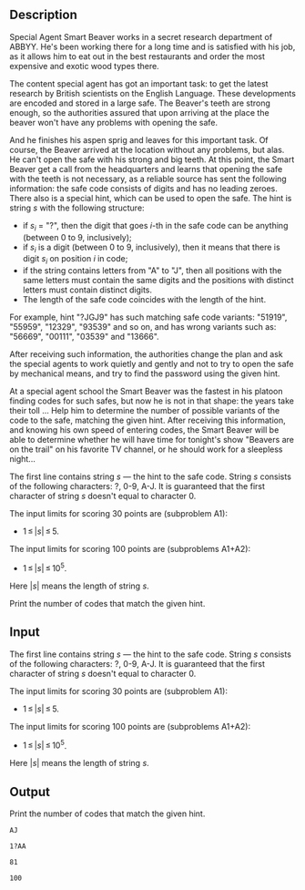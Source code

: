## Description

<div><p>Special Agent Smart Beaver works in a secret research department of ABBYY. He's been working there for a long time and is satisfied with his job, as it allows him to eat out in the best restaurants and order the most expensive and exotic wood types there. </p><p>The content special agent has got an important task: to get the latest research by British scientists on the English Language. These developments are encoded and stored in a large safe. The Beaver's teeth are strong enough, so the authorities assured that upon arriving at the place the beaver won't have any problems with opening the safe.</p><p>And he finishes his aspen sprig and leaves for this important task. Of course, the Beaver arrived at the location without any problems, but alas. He can't open the safe with his strong and big teeth. At this point, the Smart Beaver get a call from the headquarters and learns that opening the safe with the teeth is not necessary, as a reliable source has sent the following information: the safe code consists of digits and has no leading zeroes. There also is a special hint, which can be used to open the safe. The hint is string <span class="tex-span"><i>s</i></span> with the following structure:</p><ul> <li> if <span class="tex-span"><i>s</i><sub class="lower-index"><i>i</i></sub></span> = "<span class="tex-font-style-tt">?</span>", then the digit that goes <span class="tex-span"><i>i</i></span>-th in the safe code can be anything (between <span class="tex-span">0</span> to <span class="tex-span">9</span>, inclusively); </li><li> if <span class="tex-span"><i>s</i><sub class="lower-index"><i>i</i></sub></span> is a digit (between <span class="tex-span">0</span> to <span class="tex-span">9</span>, inclusively), then it means that there is digit <span class="tex-span"><i>s</i><sub class="lower-index"><i>i</i></sub></span> on position <span class="tex-span"><i>i</i></span> in code; </li><li> if the string contains letters from "<span class="tex-font-style-tt">A</span>" to "<span class="tex-font-style-tt">J</span>", then all positions with the same letters must contain the same digits and the positions with distinct letters must contain distinct digits. </li><li> The length of the safe code coincides with the length of the hint. </li></ul><p>For example, hint "<span class="tex-font-style-tt">?JGJ9</span>" has such matching safe code variants: "<span class="tex-font-style-tt">51919</span>", "<span class="tex-font-style-tt">55959</span>", "<span class="tex-font-style-tt">12329</span>", "<span class="tex-font-style-tt">93539</span>" and so on, and has wrong variants such as: "<span class="tex-font-style-tt">56669</span>", "<span class="tex-font-style-tt">00111</span>", "<span class="tex-font-style-tt">03539</span>" and "<span class="tex-font-style-tt">13666</span>".</p><p>After receiving such information, the authorities change the plan and ask the special agents to work quietly and gently and not to try to open the safe by mechanical means, and try to find the password using the given hint.</p><p>At a special agent school the Smart Beaver was the fastest in his platoon finding codes for such safes, but now he is not in that shape: the years take their toll ... Help him to determine the number of possible variants of the code to the safe, matching the given hint. After receiving this information, and knowing his own speed of entering codes, the Smart Beaver will be able to determine whether he will have time for tonight's show "Beavers are on the trail" on his favorite TV channel, or he should work for a sleepless night...</p></div><div class="input-specification"><p>The first line contains string <span class="tex-span"><i>s</i></span> — the hint to the safe code. String <span class="tex-span"><i>s</i></span> consists of the following characters: <span class="tex-font-style-tt">?, 0-9, A-J</span>. It is guaranteed that the first character of string <span class="tex-span"><i>s</i></span> doesn't equal to character <span class="tex-span">0</span>.</p><p>The input limits for scoring 30 points are (subproblem A1): </p><ul> <li> <span class="tex-span">1 ≤ |<i>s</i>| ≤ 5</span>. </li></ul><p>The input limits for scoring 100 points are (subproblems A1+A2): </p><ul> <li> <span class="tex-span">1 ≤ |<i>s</i>| ≤ 10<sup class="upper-index">5</sup></span>. </li></ul><p>Here <span class="tex-span">|<i>s</i>|</span> means the length of string <span class="tex-span"><i>s</i></span>.</p></div><div class="output-specification"><p>Print the number of codes that match the given hint.</p></div>

## Input

<p>The first line contains string <span class="tex-span"><i>s</i></span> — the hint to the safe code. String <span class="tex-span"><i>s</i></span> consists of the following characters: <span class="tex-font-style-tt">?, 0-9, A-J</span>. It is guaranteed that the first character of string <span class="tex-span"><i>s</i></span> doesn't equal to character <span class="tex-span">0</span>.</p><p>The input limits for scoring 30 points are (subproblem A1): </p><ul> <li> <span class="tex-span">1 ≤ |<i>s</i>| ≤ 5</span>. </li></ul><p>The input limits for scoring 100 points are (subproblems A1+A2): </p><ul> <li> <span class="tex-span">1 ≤ |<i>s</i>| ≤ 10<sup class="upper-index">5</sup></span>. </li></ul><p>Here <span class="tex-span">|<i>s</i>|</span> means the length of string <span class="tex-span"><i>s</i></span>.</p>

## Output

<p>Print the number of codes that match the given hint.</p>





```input1
AJ

```




```input2
1?AA

```




```output1
81

```




```output2
100

```


